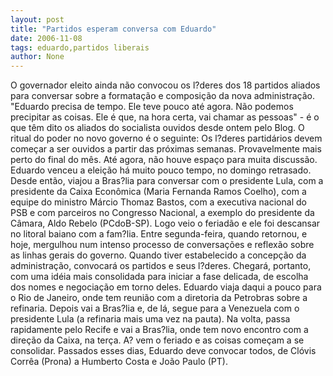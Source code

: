 ```yaml
---
layout: post
title: "Partidos esperam conversa com Eduardo"
date: 2006-11-08
tags: eduardo,partidos liberais
author: None
---
```

O governador eleito ainda não convocou os l?deres dos 18 partidos aliados para conversar sobre a formatação e composição da nova administração.
\"Eduardo precisa de tempo. Ele teve pouco até agora. Não podemos precipitar as coisas. Ele é que, na hora certa, vai chamar as pessoas\" - é o que têm dito os aliados do socialista ouvidos desde ontem pelo Blog.
O ritual do poder no novo governo é o seguinte:
Os l?deres partidários devem começar a ser ouvidos a partir das próximas semanas. Provavelmente mais perto do final do mês.
Até agora, não houve espaço para muita discussão. Eduardo venceu a eleição há muito pouco tempo, no domingo retrasado. 
Desde então, viajou a Bras?lia para conversar com o presidente Lula, com a presidente da Caixa Econômica (Maria Fernanda Ramos Coelho), com a equipe do ministro Márcio Thomaz Bastos, com a executiva nacional do PSB e com parceiros no Congresso Nacional, a exemplo do presidente da Câmara, Aldo Rebelo (PCdoB-SP).
Logo veio o feriadão e ele foi descansar no litoral baiano com a fam?lia.
Entre segunda-feira, quando retornou, e hoje, mergulhou num intenso processo de conversações e reflexão sobre as linhas gerais do governo. Quando tiver estabelecido a concepção da administração, convocará os partidos e seus l?deres. Chegará, portanto, com uma idéia mais consolidada para iniciar a fase delicada, de escolha dos nomes e negociação em torno deles. 
Eduardo viaja daqui a pouco para o Rio de Janeiro, onde tem reunião com a diretoria da Petrobras sobre a refinaria. Depois vai a Bras?lia e, de lá, segue para a Venezuela com o presidente Lula (a refinaria mais uma vez na pauta).
Na volta, passa rapidamente pelo Recife e vai a Bras?lia, onde tem novo encontro com a direção da Caixa, na terça. A? vem o feriado e as coisas começam a se consolidar.
Passados esses dias, Eduardo deve convocar todos, de Clóvis Corrêa (Prona) a Humberto Costa e João Paulo (PT). 